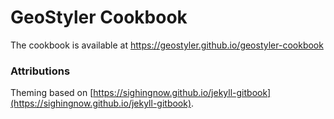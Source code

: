 # GeoStyler Cookbook

The cookbook is available at
https://geostyler.github.io/geostyler-cookbook

### Attributions

Theming based on [https://sighingnow.github.io/jekyll-gitbook](https://sighingnow.github.io/jekyll-gitbook).
